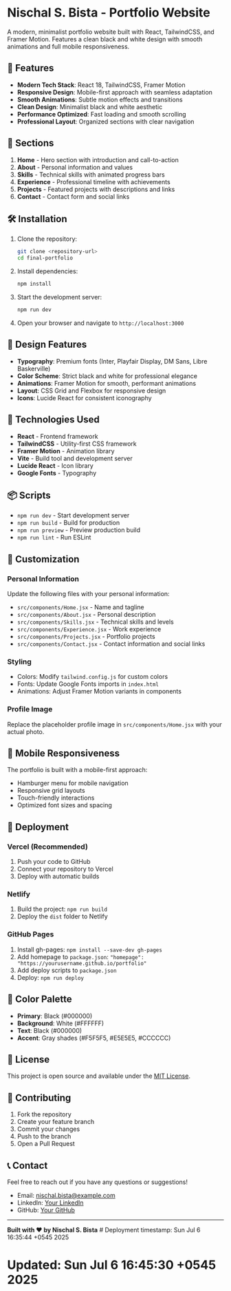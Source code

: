 # Nischal S. Bista - Portfolio Website

A modern, minimalist portfolio website built with React, TailwindCSS, and Framer Motion. Features a clean black and white design with smooth animations and full mobile responsiveness.

## 🚀 Features

- **Modern Tech Stack**: React 18, TailwindCSS, Framer Motion
- **Responsive Design**: Mobile-first approach with seamless adaptation
- **Smooth Animations**: Subtle motion effects and transitions
- **Clean Design**: Minimalist black and white aesthetic
- **Performance Optimized**: Fast loading and smooth scrolling
- **Professional Layout**: Organized sections with clear navigation

## 📱 Sections

1. **Home** - Hero section with introduction and call-to-action
2. **About** - Personal information and values
3. **Skills** - Technical skills with animated progress bars
4. **Experience** - Professional timeline with achievements
5. **Projects** - Featured projects with descriptions and links
6. **Contact** - Contact form and social links

## 🛠️ Installation

1. Clone the repository:
   ```bash
   git clone <repository-url>
   cd final-portfolio
   ```

2. Install dependencies:
   ```bash
   npm install
   ```

3. Start the development server:
   ```bash
   npm run dev
   ```

4. Open your browser and navigate to `http://localhost:3000`

## 🎨 Design Features

- **Typography**: Premium fonts (Inter, Playfair Display, DM Sans, Libre Baskerville)
- **Color Scheme**: Strict black and white for professional elegance
- **Animations**: Framer Motion for smooth, performant animations
- **Layout**: CSS Grid and Flexbox for responsive design
- **Icons**: Lucide React for consistent iconography

## 🔧 Technologies Used

- **React** - Frontend framework
- **TailwindCSS** - Utility-first CSS framework
- **Framer Motion** - Animation library
- **Vite** - Build tool and development server
- **Lucide React** - Icon library
- **Google Fonts** - Typography

## 📦 Scripts

- `npm run dev` - Start development server
- `npm run build` - Build for production
- `npm run preview` - Preview production build
- `npm run lint` - Run ESLint

## 🎯 Customization

### Personal Information
Update the following files with your personal information:
- `src/components/Home.jsx` - Name and tagline
- `src/components/About.jsx` - Personal description
- `src/components/Skills.jsx` - Technical skills and levels
- `src/components/Experience.jsx` - Work experience
- `src/components/Projects.jsx` - Portfolio projects
- `src/components/Contact.jsx` - Contact information and social links

### Styling
- Colors: Modify `tailwind.config.js` for custom colors
- Fonts: Update Google Fonts imports in `index.html`
- Animations: Adjust Framer Motion variants in components

### Profile Image
Replace the placeholder profile image in `src/components/Home.jsx` with your actual photo.

## 📱 Mobile Responsiveness

The portfolio is built with a mobile-first approach:
- Hamburger menu for mobile navigation
- Responsive grid layouts
- Touch-friendly interactions
- Optimized font sizes and spacing

## 🚀 Deployment

### Vercel (Recommended)
1. Push your code to GitHub
2. Connect your repository to Vercel
3. Deploy with automatic builds

### Netlify
1. Build the project: `npm run build`
2. Deploy the `dist` folder to Netlify

### GitHub Pages
1. Install gh-pages: `npm install --save-dev gh-pages`
2. Add homepage to `package.json`: `"homepage": "https://yourusername.github.io/portfolio"`
3. Add deploy scripts to `package.json`
4. Deploy: `npm run deploy`

## 🎨 Color Palette

- **Primary**: Black (#000000)
- **Background**: White (#FFFFFF)
- **Text**: Black (#000000)
- **Accent**: Gray shades (#F5F5F5, #E5E5E5, #CCCCCC)

## 📄 License

This project is open source and available under the [MIT License](LICENSE).

## 🤝 Contributing

1. Fork the repository
2. Create your feature branch
3. Commit your changes
4. Push to the branch
5. Open a Pull Request

## 📞 Contact

Feel free to reach out if you have any questions or suggestions!

- Email: nischal.bista@example.com
- LinkedIn: [Your LinkedIn](https://linkedin.com/in/yourprofile)
- GitHub: [Your GitHub](https://github.com/yourusername)

---

**Built with ❤️ by Nischal S. Bista** # Deployment timestamp: Sun Jul  6 16:35:44 +0545 2025
# Updated: Sun Jul  6 16:45:30 +0545 2025
